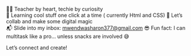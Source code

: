 
👩‍🏫 Teacher by heart, techie by curiosity  
🌱 Learning cool stuff one click at a time ( currently Html and CSS) 
🤝 Let’s collab and make some digital magic  
📬 Slide into my inbox: mwendwasharon377@gmail.com 
😎 Fun fact: I can multitask like a pro... unless snacks are involved 😅

Let’s connect and create!
